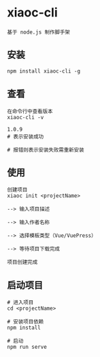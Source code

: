 # xiaoc-cli

`基于 node.js 制作脚手架`

## 安装

`npm install xiaoc-cli -g`

## 查看

```
在命令行中查看版本
xiaoc-cli -v

1.0.9
# 表示安装成功

# 报错则表示安装失败需重新安装
```

## 使用

```
创建项目
xiaoc init <projectName>

--> 输入项目描述

--> 输入作者名称

--> 选择模板类型（Vue/VuePress）

--> 等待项目下载完成

项目创建完成
```

## 启动项目

```
# 进入项目
cd <projectName>

# 安装项目依赖
npm install

# 启动
npm run serve
```

